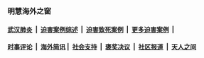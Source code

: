 
### 明慧海外之窗

####  [武汉肺炎](indexes/365.md?t=06131701) &nbsp;|&nbsp;  [迫害案例综述](indexes/328.md?t=06131701) &nbsp;|&nbsp; [迫害致死案例](indexes/277.md?t=06131701)  &nbsp;|&nbsp; [更多迫害案例](indexes/81.md?t=06131701)  &nbsp;|&nbsp; 
####  [时事评论](indexes/19.md?t=06131701) &nbsp;|&nbsp; [海外简讯](indexes/245.md?t=06131701)&nbsp;|&nbsp;  [社会支持](indexes/140.md?t=06131701) &nbsp;|&nbsp; [褒奖决议](indexes/282.md?t=06131701) &nbsp;|&nbsp; [社区报道](indexes/91.md?t=06131701)  &nbsp;|&nbsp; [天人之间](indexes/78.md?t=06131701) 

